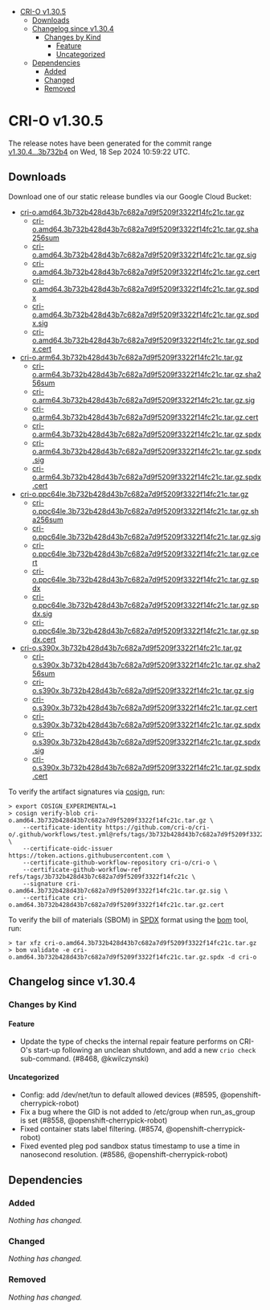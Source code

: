 - [CRI-O v1.30.5](#cri-o-v1305)
  - [Downloads](#downloads)
  - [Changelog since v1.30.4](#changelog-since-v1304)
    - [Changes by Kind](#changes-by-kind)
      - [Feature](#feature)
      - [Uncategorized](#uncategorized)
  - [Dependencies](#dependencies)
    - [Added](#added)
    - [Changed](#changed)
    - [Removed](#removed)

# CRI-O v1.30.5

The release notes have been generated for the commit range
[v1.30.4...3b732b4](https://github.com/cri-o/cri-o/compare/v1.30.4...v1.30.5) on Wed, 18 Sep 2024 10:59:22 UTC.

## Downloads

Download one of our static release bundles via our Google Cloud Bucket:

- [cri-o.amd64.3b732b428d43b7c682a7d9f5209f3322f14fc21c.tar.gz](https://storage.googleapis.com/cri-o/artifacts/cri-o.amd64.3b732b428d43b7c682a7d9f5209f3322f14fc21c.tar.gz)
  - [cri-o.amd64.3b732b428d43b7c682a7d9f5209f3322f14fc21c.tar.gz.sha256sum](https://storage.googleapis.com/cri-o/artifacts/cri-o.amd64.3b732b428d43b7c682a7d9f5209f3322f14fc21c.tar.gz.sha256sum)
  - [cri-o.amd64.3b732b428d43b7c682a7d9f5209f3322f14fc21c.tar.gz.sig](https://storage.googleapis.com/cri-o/artifacts/cri-o.amd64.3b732b428d43b7c682a7d9f5209f3322f14fc21c.tar.gz.sig)
  - [cri-o.amd64.3b732b428d43b7c682a7d9f5209f3322f14fc21c.tar.gz.cert](https://storage.googleapis.com/cri-o/artifacts/cri-o.amd64.3b732b428d43b7c682a7d9f5209f3322f14fc21c.tar.gz.cert)
  - [cri-o.amd64.3b732b428d43b7c682a7d9f5209f3322f14fc21c.tar.gz.spdx](https://storage.googleapis.com/cri-o/artifacts/cri-o.amd64.3b732b428d43b7c682a7d9f5209f3322f14fc21c.tar.gz.spdx)
  - [cri-o.amd64.3b732b428d43b7c682a7d9f5209f3322f14fc21c.tar.gz.spdx.sig](https://storage.googleapis.com/cri-o/artifacts/cri-o.amd64.3b732b428d43b7c682a7d9f5209f3322f14fc21c.tar.gz.spdx.sig)
  - [cri-o.amd64.3b732b428d43b7c682a7d9f5209f3322f14fc21c.tar.gz.spdx.cert](https://storage.googleapis.com/cri-o/artifacts/cri-o.amd64.3b732b428d43b7c682a7d9f5209f3322f14fc21c.tar.gz.spdx.cert)
- [cri-o.arm64.3b732b428d43b7c682a7d9f5209f3322f14fc21c.tar.gz](https://storage.googleapis.com/cri-o/artifacts/cri-o.arm64.3b732b428d43b7c682a7d9f5209f3322f14fc21c.tar.gz)
  - [cri-o.arm64.3b732b428d43b7c682a7d9f5209f3322f14fc21c.tar.gz.sha256sum](https://storage.googleapis.com/cri-o/artifacts/cri-o.arm64.3b732b428d43b7c682a7d9f5209f3322f14fc21c.tar.gz.sha256sum)
  - [cri-o.arm64.3b732b428d43b7c682a7d9f5209f3322f14fc21c.tar.gz.sig](https://storage.googleapis.com/cri-o/artifacts/cri-o.arm64.3b732b428d43b7c682a7d9f5209f3322f14fc21c.tar.gz.sig)
  - [cri-o.arm64.3b732b428d43b7c682a7d9f5209f3322f14fc21c.tar.gz.cert](https://storage.googleapis.com/cri-o/artifacts/cri-o.arm64.3b732b428d43b7c682a7d9f5209f3322f14fc21c.tar.gz.cert)
  - [cri-o.arm64.3b732b428d43b7c682a7d9f5209f3322f14fc21c.tar.gz.spdx](https://storage.googleapis.com/cri-o/artifacts/cri-o.arm64.3b732b428d43b7c682a7d9f5209f3322f14fc21c.tar.gz.spdx)
  - [cri-o.arm64.3b732b428d43b7c682a7d9f5209f3322f14fc21c.tar.gz.spdx.sig](https://storage.googleapis.com/cri-o/artifacts/cri-o.arm64.3b732b428d43b7c682a7d9f5209f3322f14fc21c.tar.gz.spdx.sig)
  - [cri-o.arm64.3b732b428d43b7c682a7d9f5209f3322f14fc21c.tar.gz.spdx.cert](https://storage.googleapis.com/cri-o/artifacts/cri-o.arm64.3b732b428d43b7c682a7d9f5209f3322f14fc21c.tar.gz.spdx.cert)
- [cri-o.ppc64le.3b732b428d43b7c682a7d9f5209f3322f14fc21c.tar.gz](https://storage.googleapis.com/cri-o/artifacts/cri-o.ppc64le.3b732b428d43b7c682a7d9f5209f3322f14fc21c.tar.gz)
  - [cri-o.ppc64le.3b732b428d43b7c682a7d9f5209f3322f14fc21c.tar.gz.sha256sum](https://storage.googleapis.com/cri-o/artifacts/cri-o.ppc64le.3b732b428d43b7c682a7d9f5209f3322f14fc21c.tar.gz.sha256sum)
  - [cri-o.ppc64le.3b732b428d43b7c682a7d9f5209f3322f14fc21c.tar.gz.sig](https://storage.googleapis.com/cri-o/artifacts/cri-o.ppc64le.3b732b428d43b7c682a7d9f5209f3322f14fc21c.tar.gz.sig)
  - [cri-o.ppc64le.3b732b428d43b7c682a7d9f5209f3322f14fc21c.tar.gz.cert](https://storage.googleapis.com/cri-o/artifacts/cri-o.ppc64le.3b732b428d43b7c682a7d9f5209f3322f14fc21c.tar.gz.cert)
  - [cri-o.ppc64le.3b732b428d43b7c682a7d9f5209f3322f14fc21c.tar.gz.spdx](https://storage.googleapis.com/cri-o/artifacts/cri-o.ppc64le.3b732b428d43b7c682a7d9f5209f3322f14fc21c.tar.gz.spdx)
  - [cri-o.ppc64le.3b732b428d43b7c682a7d9f5209f3322f14fc21c.tar.gz.spdx.sig](https://storage.googleapis.com/cri-o/artifacts/cri-o.ppc64le.3b732b428d43b7c682a7d9f5209f3322f14fc21c.tar.gz.spdx.sig)
  - [cri-o.ppc64le.3b732b428d43b7c682a7d9f5209f3322f14fc21c.tar.gz.spdx.cert](https://storage.googleapis.com/cri-o/artifacts/cri-o.ppc64le.3b732b428d43b7c682a7d9f5209f3322f14fc21c.tar.gz.spdx.cert)
- [cri-o.s390x.3b732b428d43b7c682a7d9f5209f3322f14fc21c.tar.gz](https://storage.googleapis.com/cri-o/artifacts/cri-o.s390x.3b732b428d43b7c682a7d9f5209f3322f14fc21c.tar.gz)
  - [cri-o.s390x.3b732b428d43b7c682a7d9f5209f3322f14fc21c.tar.gz.sha256sum](https://storage.googleapis.com/cri-o/artifacts/cri-o.s390x.3b732b428d43b7c682a7d9f5209f3322f14fc21c.tar.gz.sha256sum)
  - [cri-o.s390x.3b732b428d43b7c682a7d9f5209f3322f14fc21c.tar.gz.sig](https://storage.googleapis.com/cri-o/artifacts/cri-o.s390x.3b732b428d43b7c682a7d9f5209f3322f14fc21c.tar.gz.sig)
  - [cri-o.s390x.3b732b428d43b7c682a7d9f5209f3322f14fc21c.tar.gz.cert](https://storage.googleapis.com/cri-o/artifacts/cri-o.s390x.3b732b428d43b7c682a7d9f5209f3322f14fc21c.tar.gz.cert)
  - [cri-o.s390x.3b732b428d43b7c682a7d9f5209f3322f14fc21c.tar.gz.spdx](https://storage.googleapis.com/cri-o/artifacts/cri-o.s390x.3b732b428d43b7c682a7d9f5209f3322f14fc21c.tar.gz.spdx)
  - [cri-o.s390x.3b732b428d43b7c682a7d9f5209f3322f14fc21c.tar.gz.spdx.sig](https://storage.googleapis.com/cri-o/artifacts/cri-o.s390x.3b732b428d43b7c682a7d9f5209f3322f14fc21c.tar.gz.spdx.sig)
  - [cri-o.s390x.3b732b428d43b7c682a7d9f5209f3322f14fc21c.tar.gz.spdx.cert](https://storage.googleapis.com/cri-o/artifacts/cri-o.s390x.3b732b428d43b7c682a7d9f5209f3322f14fc21c.tar.gz.spdx.cert)

To verify the artifact signatures via [cosign](https://github.com/sigstore/cosign), run:

```console
> export COSIGN_EXPERIMENTAL=1
> cosign verify-blob cri-o.amd64.3b732b428d43b7c682a7d9f5209f3322f14fc21c.tar.gz \
    --certificate-identity https://github.com/cri-o/cri-o/.github/workflows/test.yml@refs/tags/3b732b428d43b7c682a7d9f5209f3322f14fc21c \
    --certificate-oidc-issuer https://token.actions.githubusercontent.com \
    --certificate-github-workflow-repository cri-o/cri-o \
    --certificate-github-workflow-ref refs/tags/3b732b428d43b7c682a7d9f5209f3322f14fc21c \
    --signature cri-o.amd64.3b732b428d43b7c682a7d9f5209f3322f14fc21c.tar.gz.sig \
    --certificate cri-o.amd64.3b732b428d43b7c682a7d9f5209f3322f14fc21c.tar.gz.cert
```

To verify the bill of materials (SBOM) in [SPDX](https://spdx.org) format using the [bom](https://sigs.k8s.io/bom) tool, run:

```console
> tar xfz cri-o.amd64.3b732b428d43b7c682a7d9f5209f3322f14fc21c.tar.gz
> bom validate -e cri-o.amd64.3b732b428d43b7c682a7d9f5209f3322f14fc21c.tar.gz.spdx -d cri-o
```

## Changelog since v1.30.4

### Changes by Kind

#### Feature
 - Update the type of checks the internal repair feature performs on CRI-O's start-up following an unclean shutdown, and add a new `crio check` sub-command. (#8468, @kwilczynski)

#### Uncategorized
 - Config: add /dev/net/tun to default allowed devices (#8595, @openshift-cherrypick-robot)
 - Fix a bug where the GID is not added to /etc/group when run_as_group is set (#8558, @openshift-cherrypick-robot)
 - Fixed container stats label filtering. (#8574, @openshift-cherrypick-robot)
 - Fixed evented pleg pod sandbox status timestamp to use a time in nanosecond resolution. (#8586, @openshift-cherrypick-robot)

## Dependencies

### Added
_Nothing has changed._

### Changed
_Nothing has changed._

### Removed
_Nothing has changed._
